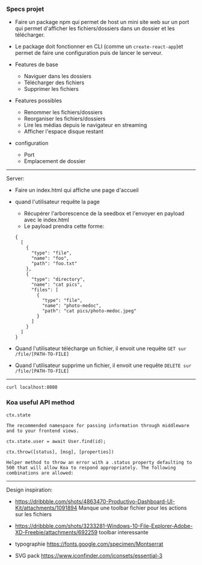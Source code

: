 ### Specs projet

- Faire un package npm qui permet de host un mini site web sur un port qui permet d'afficher les fichiers/dossiers dans un dossier et les télécharger.
- Le package doit fonctionner en CLI (comme un `create-react-app`)et permet de faire une configuration puis de lancer le serveur.

- Features de base
  - Naviguer dans les dossiers
  - Télécharger des fichiers
  - Supprimer les fichiers

- Features possibles
  - Renommer les fichiers/dossiers
  - Reorganiser les fichiers/dossiers
  - Lire les médias depuis le navigateur en streaming
  - Afficher l'espace disque restant

- configuration
  - Port
  - Emplacement de dossier

------------------------------------------------------------------------------------------------------------

Server:

  - Faire un index.html qui affiche une page d'accueil
  - quand l'utilisateur requête la page
    - Récupérer l'arborescence de la seedbox et l'envoyer en payload avec le index.html
    - Le payload prendra cette forme:
    ```
    {
      [
        {
          "type": "file",
          "name": "foo",
          "path": "foo.txt"
        },
        {
          "type": "directory",
          "name": "cat pics",
          "files": [
            {
              "type": "file",
              "name": "photo-medoc",
              "path": "cat pics/photo-medoc.jpeg"
            }
          ]
        }
      ]
    }
    ```

  - Quand l'utilisateur télécharge un fichier, il envoit une requête `GET sur /file/[PATH-TO-FILE]`
  - Quand l'utilisateur supprime un fichier, il envoit une requête `DELETE sur /file/[PATH-TO-FILE]`

------------------------------------------------------------------------------------------------------------

  `curl localhost:8080`

  ### Koa useful API method
  ```
  ctx.state

  The recommended namespace for passing information through middleware and to your frontend views.

  ctx.state.user = await User.find(id);
  ```

  ```
  ctx.throw([status], [msg], [properties])

  Helper method to throw an error with a .status property defaulting to 500 that will allow Koa to respond appropriately. The following combinations are allowed:
  ```

------------------------------------------------------------------------------------------------------------

Design inspiration:
  - https://dribbble.com/shots/4863470-Productivo-Dashboard-UI-Kit/attachments/1091894
  Manque une toolbar fichier pour les actions sur les fichiers

  - https://dribbble.com/shots/3233281-Windows-10-File-Explorer-Adobe-XD-Freebie/attachments/692259
  toolbar interessante

  - typographie
  https://fonts.google.com/specimen/Montserrat

  - SVG pack
  https://www.iconfinder.com/iconsets/essential-3

